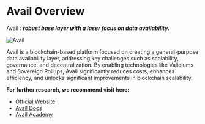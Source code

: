 # Avail Overview

Avail : _**robust base layer with a laser focus on data availability.**_

![Avail](/avail-assets/avail.jpg)

Avail is a blockchain-based platform focused on creating a general-purpose data availability layer, addressing key challenges such as scalability, governance, and decentralization. By enabling technologies like Validiums and Sovereign Rollups, Avail significantly reduces costs, enhances efficiency, and unlocks significant improvements in blockchain scalability.

**For further research, we recommend visit here:**

- [Official Website](https://www.availproject.org/)
- [Avail Docs](https://docs.availproject.org/)
- [Avail Academy](https://avail.academy/)
